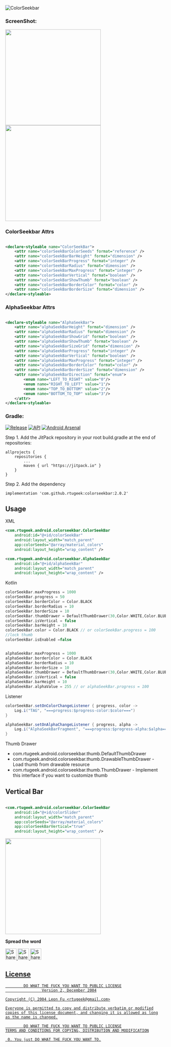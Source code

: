 ![ColorSeekbar](https://github.com/Tobaloidee/ColorSeekBar/blob/master/logo/colorseekbar-02.png)

### ScreenShot:

<img src="https://github.com/rtugeek/ColorSeekBar/blob/master/screenshot/color.jpg" width="300" />
<img src="https://github.com/rtugeek/ColorSeekBar/blob/master/screenshot/alpha.jpg" width="300" />

### ColorSeekbar Attrs

```xml

<declare-styleable name="ColorSeekBar">
    <attr name="colorSeekBarColorSeeds" format="reference" />
    <attr name="colorSeekBarBarHeight" format="dimension" />
    <attr name="colorSeekBarProgress" format="integer" />
    <attr name="colorSeekBarRadius" format="dimension" />
    <attr name="colorSeekBarMaxProgress" format="integer" />
    <attr name="colorSeekBarVertical" format="boolean" />
    <attr name="colorSeekBarShowThumb" format="boolean" />
    <attr name="colorSeekBarBorderColor" format="color" />
    <attr name="colorSeekBarBorderSize" format="dimension" />
</declare-styleable>
```

### AlphaSeekbar Attrs

```xml

<declare-styleable name="AlphaSeekBar">
    <attr name="alphaSeekBarHeight" format="dimension" />
    <attr name="alphaSeekBarRadius" format="dimension" />
    <attr name="alphaSeekBarShowGrid" format="boolean" />
    <attr name="alphaSeekBarShowThumb" format="boolean" />
    <attr name="alphaSeekBarSizeGrid" format="dimension" />
    <attr name="alphaSeekBarProgress" format="integer" />
    <attr name="alphaSeekBarVertical" format="boolean" />
    <attr name="alphaSeekBarMaxProgress" format="integer" />
    <attr name="alphaSeekBarBorderColor" format="color" />
    <attr name="alphaSeekBarBorderSize" format="dimension" />
    <attr name="alphaSeekBarDirection" format="enum">
        <enum name="LEFT_TO_RIGHT" value="0"/>
        <enum name="RIGHT_TO_LEFT" value="1"/>
        <enum name="TOP_TO_BOTTOM" value="2"/>
        <enum name="BOTTOM_TO_TOP" value="3"/>
    </attr>
</declare-styleable>
```

### Gradle:

<a href="https://jitpack.io/#rtugeek/colorseekbar">![Release](https://jitpack.io/v/rtugeek/colorseekbar.svg)</a>
<a href="https://android-arsenal.com/api?level=14">![API](https://img.shields.io/badge/API-14%2B-brightgreen.svg?style=flat)</a>
<a href="https://android-arsenal.com/details/1/3118">![Android Arsenal](https://img.shields.io/badge/Android%20Arsenal-ColorSeekBar-green.svg?style=true)</a>

Step 1. Add the JitPack repository in your root build.gradle at the end of repositories:

```
allprojects {
    repositories {
        ...
        maven { url "https://jitpack.io" }
    }
}
```

Step 2. Add the dependency

```
implementation 'com.github.rtugeek:colorseekbar:2.0.2'
```

## Usage

XML

```xml
<com.rtugeek.android.colorseekbar.ColorSeekBar 
    android:id="@+id/colorSeekBar"
    android:layout_width="match_parent"
    app:colorSeeds="@array/material_colors"
    android:layout_height="wrap_content" />

<com.rtugeek.android.colorseekbar.AlphaSeekBar 
    android:id="@+id/alphaSeekBar"
    android:layout_width="match_parent" 
    android:layout_height="wrap_content" />
```

Kotlin

```kotlin
colorSeekBar.maxProgress = 1000
colorSeekBar.progress = 50
colorSeekBar.borderColor = Color.BLACK
colorSeekBar.borderRadius = 10
colorSeekBar.borderSize = 10
colorSeekBar.thumbDrawer = DefaultThumbDrawer(30,Color.WHITE,Color.BLUE)
colorSeekBar.isVertical = false
colorSeekBar.barHeight = 10
colorSeekBar.color = Color.BLACK // or colorSeekBar.progress = 100
//lock thumb
colorSeekBar.isEnabled =false


alphaSeekBar.maxProgress = 1000
alphaSeekBar.borderColor = Color.BLACK
alphaSeekBar.borderRadius = 10
alphaSeekBar.borderSize = 10
alphaSeekBar.thumbDrawer = DefaultThumbDrawer(30,Color.WHITE,Color.BLUE)
alphaSeekBar.isVertical = false
alphaSeekBar.barHeight = 10
alphaSeekBar.alphaValue = 255 // or alphaSeekBar.progress = 100

```

Listener

```java
colorSeekBar.setOnColorChangeListener { progress, color ->
    Log.i("TAG", "===progress:$progress-color:$color===")
}

alphaSeekBar.setOnAlphaChangeListener { progress, alpha ->
    Log.i("AlphaSeekBarFragment", "===progress:$progress-alpha:$alpha===")
}
```

Thumb Drawer
- com.rtugeek.android.colorseekbar.thumb.DefaultThumbDrawer
- com.rtugeek.android.colorseekbar.thumb.DrawableThumbDrawer - Load thumb from drawable resource
- com.rtugeek.android.colorseekbar.thumb.ThumbDrawer - Implement this interface if you want to customize thumb

## Vertical Bar

```xml

<com.rtugeek.android.colorseekbar.ColorSeekBar 
    android:id="@+id/colorSlider"
    android:layout_width="match_parent" 
    app:colorSeeds="@array/material_colors"
    app:colorSeekBarVertical="true" 
    android:layout_height="wrap_content" />
```

<img src="https://github.com/rtugeek/ColorSeekBar/blob/master/screenshot/vertical.jpg" width="300" />

**Spread the word**

<a href="https://twitter.com/intent/tweet?text=Check%20out%20the%20ColorSeekBar%20library%20on%20Github:%20https://github.com/rtugeek/ColorSeekBar/" target="_blank" title="share to twitter" style="width:100%"><img src="https://github.com/PhilJay/MPAndroidChart/blob/master/design/twitter_icon.png" title="Share on Twitter" width="35" height=35 />
<a href="https://plus.google.com/share?url=https://github.com/rtugeek/ColorSeekBar/" target="_blank" title="share to Google+" style="width:100%"><img src="https://github.com/PhilJay/MPAndroidChart/blob/master/design/googleplus_icon.png" title="Share on Google+" width="35" height=35 />
<a href="https://www.facebook.com/sharer/sharer.php?u=https://github.com/rtugeek/ColorSeekBar/" target="_blank" title="share to facebook" style="width:100%"><img src="https://github.com/PhilJay/MPAndroidChart/blob/master/design/facebook_icon.png" title="Share on Facebook" width="35" height=35 />

## License

            DO WHAT THE FUCK YOU WANT TO PUBLIC LICENSE
                    Version 2, December 2004

    Copyright (C) 2004 Leon Fu <rtugeek@gmail.com>

    Everyone is permitted to copy and distribute verbatim or modified
    copies of this license document, and changing it is allowed as long
    as the name is changed.

            DO WHAT THE FUCK YOU WANT TO PUBLIC LICENSE
    TERMS AND CONDITIONS FOR COPYING, DISTRIBUTION AND MODIFICATION

     0. You just DO WHAT THE FUCK YOU WANT TO.
